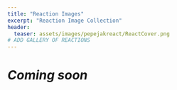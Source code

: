 ```yaml
---
title: "Reaction Images"
excerpt: "Reaction Image Collection"
header:
  teaser: assets/images/pepejakreact/ReactCover.png
# ADD GALLERY OF REACTIONS
---
```


# *Coming soon*
